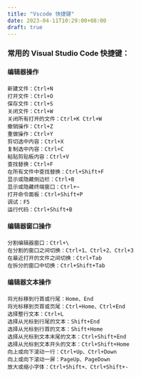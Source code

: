 ```yaml
---
title: "Vscode 快捷键"
date: 2023-04-11T10:29:00+08:00
draft: true
---
```


### 常用的 Visual Studio Code 快捷键：

#### 编辑器操作
    新建文件：Ctrl+N
    打开文件：Ctrl+O
    保存文件：Ctrl+S
    关闭文件：Ctrl+W
    关闭所有打开的文件：Ctrl+K Ctrl+W
    撤销操作：Ctrl+Z
    重做操作：Ctrl+Y
    剪切选中内容：Ctrl+X
    复制选中内容：Ctrl+C
    粘贴剪贴板内容：Ctrl+V
    查找替换：Ctrl+F
    在所有文件中查找替换：Ctrl+Shift+F
    显示或隐藏侧边栏：Ctrl+B
    显示或隐藏终端窗口：Ctrl+~
    打开命令面板：Ctrl+Shift+P
    调试：F5
    运行代码：Ctrl+Shift+B
#### 编辑器窗口操作
    分割编辑器窗口：Ctrl+\
    在分割的窗口之间切换：Ctrl+1、Ctrl+2、Ctrl+3
    在最近打开的文件之间切换：Ctrl+Tab
    在拆分的窗口中切换：Ctrl+Shift+Tab
#### 编辑器文本操作
    将光标移到行首或行尾：Home、End
    将光标移到页首或页尾：Ctrl+Home、Ctrl+End
    选择整行文本：Ctrl+L
    选择从光标到行尾的文本：Shift+End
    选择从光标到行首的文本：Shift+Home
    选择从光标到文本末尾的文本：Ctrl+Shift+End
    选择从光标到文本开头的文本：Ctrl+Shift+Home
    向上或向下滚动一行：Ctrl+Up、Ctrl+Down
    向上或向下滚动一屏：PageUp、PageDown
    放大或缩小字体：Ctrl+Shift+、Ctrl+Shift+-
